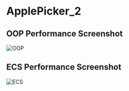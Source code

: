 # ApplePicker_2
## OOP Performance Screenshot
![OOP](https://discord.com/channels/@me/1038662694229774407/1171242833785671720)
## ECS Performance Screenshot
![ECS](https://github.com/JEN5812/ApplePicker_2#readme/ECS.png)
